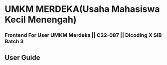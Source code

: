 # **UMKM MERDEKA(Usaha Mahasiswa Kecil Menengah)**
### Frontend For User UMKM Merdeka || C22-087 || Dicoding X SIB Batch 3

## User Guide
